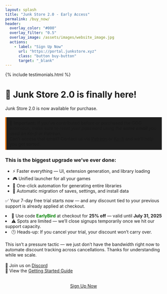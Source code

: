 ```yaml
---
layout: splash
title: "Junk Store 2.0 - Early Access"
permalink: /buy_now/
header:
  overlay_color: "#000"
  overlay_filter: "0.5"
  overlay_image: /assets/images/website_image.jpg
  actions:
    - label: "Sign Up Now"
      url: "https://portal.junkstore.xyz"
      class: "button buy-button"
      target: "_blank"
---
```

<div class="spacer mt-4"></div>

{% include testimonials.html %}

<h1>🎉 Junk Store 2.0 is finally here!</h1>
Junk Store 2.0 is now available for purchase.

<p style="border-left: 4px solid #e67300; background-color: #1f1f1f; padding: 10px; margin-top: 20px;">
📧 <strong>Important:</strong>
If you’ve contributed before or purchased the GOG extension, make sure to <em>reset your password using the <strong>same email</strong> you used on Ko-fi or Patreon.</em>
<br>
Can’t access that email? Contact us via <a href="https://www.patreon.com/junkstore" target="_blank" rel="noopener">Patreon</a> or <a href="https://ko-fi.com/junkstore" target="_blank" rel="noopener">Ko-fi</a> and we’ll help you get sorted.
</p>

<h3>This is the biggest upgrade we’ve ever done:</h3>
<ul>
    <li>⚡ Faster everything — UI, extension generation, and library loading</li>
    <li>🎮 Unified launcher for all your games</li>
    <li>🧠 One-click automation for generating entire libraries</li>
    <li>💾 Automatic migration of saves, settings, and install data</li>
</ul>

✅ Your 7-day free trial starts now — and any discount tied to your previous support is already applied at checkout.
<li>💸 Use code <span style="color: green; font-weight: bold;">EarlyBird</span> at checkout for <strong>25% off</strong> — valid until <strong>July 31, 2025</strong></li>
<li>⚠️ Spots are limited — we’ll close signups temporarily once we hit our support capacity.</li>
<li>🕒 Heads-up: If you cancel your trial, your discount won’t carry over.</li><br>
 This isn’t a pressure tactic — we just don’t have the bandwidth right now to automate discount tracking across cancellations. Thanks for understanding while we scale.
<br>
<br>
💬 Join us on <a href="https://discord.gg/6mRUhR6Teh" target="_blank" rel="noopener">Discord</a><br>
📎 View the <a href="/get_started/" target="_blank" rel="noopener">Getting Started Guide</a>

<div style="text-align: center; margin-top: 2rem;">
  <a href="https://portal.junkstore.xyz" target="_blank" rel="noopener" class="button buy-button">Sign Up Now</a>
</div>

